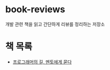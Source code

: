 # book-reviews
개발 관련 책을 읽고 간단하게 리뷰를 정리하는 저장소

# 책 목록
- [프로그래머의 길, 멘토에게 묻다](./%ED%94%84%EB%A1%9C%EA%B7%B8%EB%9E%98%EB%A8%B8%EC%9D%98%20%EA%B8%B8%2C%20%EB%A9%98%ED%86%A0%EC%97%90%EA%B2%8C%20%EB%AC%BB%EB%8B%A4.md)
